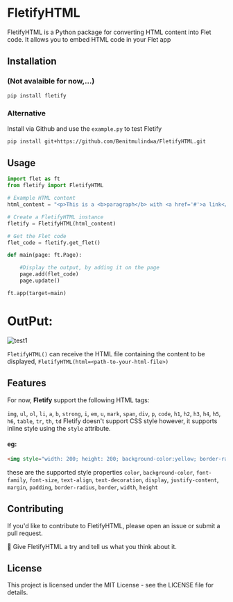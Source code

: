 # FletifyHTML

FletifyHTML is a Python package for converting HTML content into Flet code. It allows you to embed HTML code in your Flet app

## Installation
### (Not avalaible for now,...) 
```bash
pip install fletify
```
### Alternative
Install via Github and use the `example.py` to test Fletify

```bash
pip install git+https://github.com/Benitmulindwa/FletifyHTML.git
```
## Usage
```python
import flet as ft
from fletify import FletifyHTML

# Example HTML content
html_content = "<p>This is a <b>paragraph</b> with <a href='#'>a link</a></p>"

# Create a FletifyHTML instance
fletify = FletifyHTML(html_content)

# Get the Flet code
flet_code = fletify.get_flet()

def main(page: ft.Page):

    #Display the output, by adding it on the page 
    page.add(flet_code)
    page.update()

ft.app(target=main)
```
# OutPut:
![test1](test1.PNG)

`FletifyHTML()` can receive the HTML file containing the content to be displayed, `FletifyHTML(html=<path-to-your-html-file>)` 

## Features

For now, **Fletify** support the following HTML tags:

`img`, `ul`, `ol`, `li`, `a`, `b`, `strong`, `i`, `em`, `u`, `mark`, `span`, `div`, `p`, `code`, `h1`, `h2`, `h3`, `h4`, `h5`, `h6`, `table`, `tr`, `th`, `td`
Fletify doesn't support CSS style however, it supports inline style using the `style` attribute.
#### eg:
```html
<img style="width: 200; height: 200; background-color:yellow; border-radius: 5; border: 3 solid #336699; margin:40" src="https://picsum.photos/200/200?10" alt="Example Image">
```
these are the supported style properties
`color`, `background-color`, `font-family`, `font-size`, `text-align`, `text-decoration`, `display`, `justify-content`, `margin`, `padding`, `border-radius`, `border`, `width`, `height`

## Contributing
If you'd like to contribute to FletifyHTML, please open an issue or submit a pull request.

🚨 Give FletifyHTML a try and tell us what you think about it.

## License
This project is licensed under the MIT License - see the LICENSE file for details.
